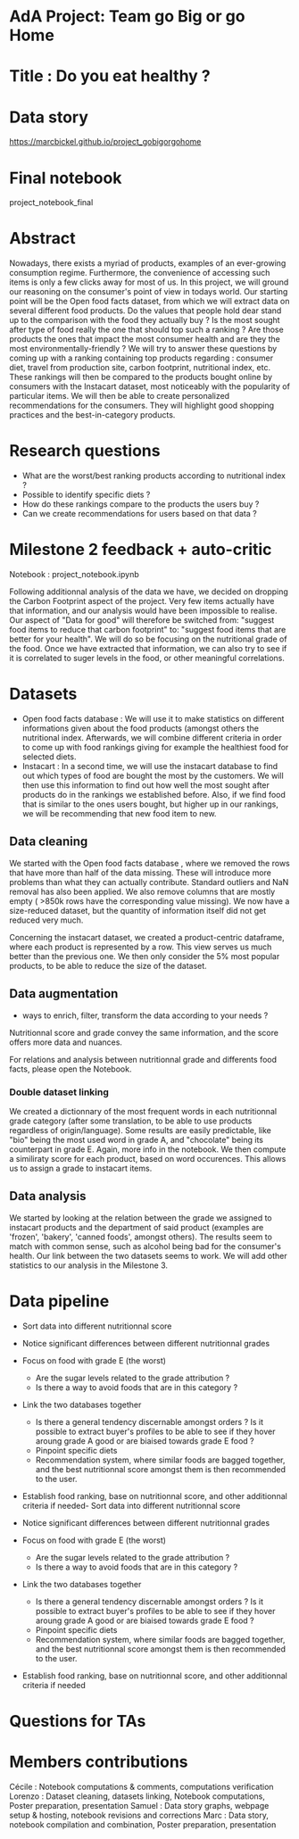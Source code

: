 # AdA Project: Team go Big or go Home

# Title : Do you eat healthy ?

# Data story
https://marcbickel.github.io/project_gobigorgohome

# Final notebook 
project_notebook_final

# Abstract

Nowadays, there exists a myriad of products, examples of an ever-growing consumption regime. Furthermore, the convenience of accessing such items is only a few clicks away for most of us. In this project, we will ground our reasoning on the consumer's point of view in todays world. Our starting point will be the Open food facts dataset, from which we will extract data on several different food products. Do the values that people hold dear stand up to the comparison with the food they actually buy ? Is the most sought after type of food really the one that should top such a ranking ? Are those products the ones that impact the most consumer health and are they the most environmentally-friendly ? We will try to answer these questions by coming up with a ranking containing top products regarding : consumer diet, travel from production site, carbon footprint, nutritional index, etc. These rankings will then be compared to the products bought online by consumers with the Instacart dataset, most noticeably with the popularity of particular items. We will then be able to create personalized recommendations for the consumers. They will highlight good shopping practices and the best-in-category products. 

# Research questions

- What are the worst/best ranking products according to nutritional index ?
- Possible to identify specific diets ?
- How do these rankings compare to the products the users buy ?
- Can we create recommendations for users based on that data ?

# Milestone 2 feedback + auto-critic 

Notebook : project_notebook.ipynb

Following additionnal analysis of the data we have, we decided on dropping the Carbon Footprint aspect of the project. Very few items actually have that information, and our analysis would have been impossible to realise. Our aspect of "Data for good" will therefore be switched from: "suggest food items to reduce that carbon footprint" to: "suggest food items that are better for your health". We will do so be focusing on the nutritional grade of the food. Once we have extracted that information, we can also try to see if it is correlated to suger levels in the food, or other meaningful correlations. 

# Datasets

- Open food facts database : We will use it to make statistics on different informations given about the food products (amongst others the nutritional index. Afterwards, we will combine different criteria in order to come up with food rankings giving for example the healthiest food for selected diets. 
- Instacart : In a second time, we will use the instacart database to find out which types of food are bought the most by the customers. We will then use this information to find out how well the most sought after products do in the rankings we established before. Also, if we find food that is similar to the ones users bought, but higher up in our rankings, we will be recommending that new food item to new. 

## Data cleaning

We started with the Open food facts database , where we removed the rows that have more than half of the data missing. These will introduce more problems than what they can actually contribute. 
Standard outliers and NaN removal has also been applied. 
We also remove columns that are mostly empty (  >850k rows have the corresponding value missing). We now have a size-reduced dataset, but the quantity of information itself did not get reduced very much. 

Concerning the instacart dataset, we created a product-centric dataframe, where each product is represented by a row. This view serves us much better than the previous one. We then only consider the 5% most popular products, to be able to reduce the size of the dataset. 

## Data augmentation

- ways to enrich, filter, transform the data according to your needs ?

Nutritionnal score and grade convey the same information, and the score offers more data and nuances. 

For relations and analysis between nutritionnal grade and differents food facts, please open the Notebook. 

### Double dataset linking

We created a dictionnary of the most frequent words in each nutritionnal grade category (after some translation, to be able to use products regardless of origin/language). Some results are easily predictable, like "bio" being the most used word in grade A, and "chocolate" being its counterpart in grade E. Again, more info in the notebook. 
We then compute a similiraty score for each product, based on word occurences. This allows us to assign a grade to instacart items. 

## Data analysis

We started by looking at the relation between the grade we assigned to instacart products and the department of said product (examples are 'frozen', 'bakery', 'canned foods', amongst others). 
The results seem to match with common sense, such as alcohol being bad for the consumer's health. Our link between the two datasets seems to work. 
We will add other statistics to our analysis in the Milestone 3. 

# Data pipeline

- Sort data into different nutritionnal score
- Notice significant differences between different nutritionnal grades
- Focus on food with grade E (the worst)
    - Are the sugar levels related to the grade attribution ?
    - Is there a way to avoid foods that are in this category ? 
    
- Link the two databases together
    - Is there a general tendency discernable amongst orders ? Is it possible to extract buyer's profiles to be able to see if they hover aroung grade A good or are biaised towards grade E food ? 
    - Pinpoint specific diets
    - Recommendation system, where similar foods are bagged together, and the best nutritionnal score amongst them is then recommended to the user. 
- Establish food ranking, base on nutritionnal score, and other additionnal criteria if needed- Sort data into different nutritionnal score
- Notice significant differences between different nutritionnal grades
- Focus on food with grade E (the worst)
    - Are the sugar levels related to the grade attribution ?
    - Is there a way to avoid foods that are in this category ? 
    
- Link the two databases together
    - Is there a general tendency discernable amongst orders ? Is it possible to extract buyer's profiles to be able to see if they hover aroung grade A good or are biaised towards grade E food ? 
    - Pinpoint specific diets
    - Recommendation system, where similar foods are bagged together, and the best nutritionnal score amongst them is then recommended to the user. 
- Establish food ranking, base on nutritionnal score, and other additionnal criteria if needed

# Questions for TAs

# Members contributions

Cécile : Notebook computations & comments, computations verification
Lorenzo : Dataset cleaning, datasets linking, Notebook computations, Poster preparation, presentation
Samuel : Data story graphs, webpage setup & hosting, notebook revisions and corrections
Marc : Data story, notebook compilation and combination, Poster preparation, presentation
